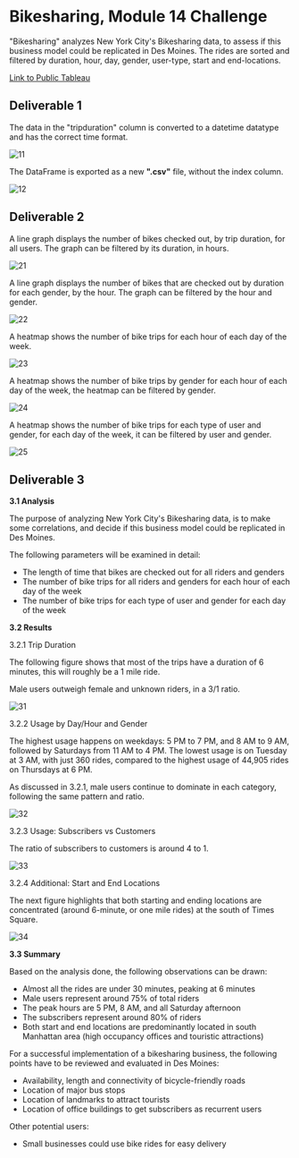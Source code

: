 # Bikesharing, Module 14 Challenge

"Bikesharing" analyzes New York City's Bikesharing data, to assess if this business model could be replicated in Des Moines. The rides are sorted and filtered by duration, hour, day, gender, user-type, start and end-locations.

[Link to Public Tableau](https://public.tableau.com/app/profile/luis.salazar6790/viz/Mod14Challenge_16512468881840/BikesharingSummary?publish=yes)


## Deliverable 1

The data in the "tripduration" column is converted to a datetime datatype and has the correct time format.

![11](Images/11.png)

The DataFrame is exported as a new **".csv"** file, without the index column.

![12](Images/12.png)


## Deliverable 2

A line graph displays the number of bikes checked out, by trip duration, for all users. The graph can be filtered by its duration, in hours.

![21](Images/21.png)

A line graph displays the number of bikes that are checked out by duration for each gender, by the hour. The graph can be filtered by the hour and gender.

![22](Images/22.png)

A heatmap shows the number of bike trips for each hour of each day of the week.

![23](Images/23.png)

A heatmap shows the number of bike trips by gender for each hour of each day of the week, the heatmap can be filtered by gender.

![24](Images/24.png)

A heatmap shows the number of bike trips for each type of user and gender, for each day of the week, it can be filtered by user and gender.

![25](Images/25.png)


## Deliverable 3

**3.1 Analysis**

The purpose of analyzing New York City's Bikesharing data, is to make some correlations, and decide if this business model could be replicated in Des Moines.

The following parameters will be examined in detail:

* The length of time that bikes are checked out for all riders and genders
* The number of bike trips for all riders and genders for each hour of each day of the week
* The number of bike trips for each type of user and gender for each day of the week

**3.2 Results**

3.2.1 Trip Duration

The following figure shows that most of the trips have a duration of 6 minutes, this will roughly be a 1 mile ride.

Male users outweigh female and unknown riders, in a 3/1 ratio.

![31](Images/31.png)

3.2.2 Usage by Day/Hour and Gender

The highest usage happens on weekdays: 5 PM to 7 PM, and 8 AM to 9 AM, followed by Saturdays from 11 AM to 4 PM. The lowest usage is on Tuesday at 3 AM, with just 360 rides, compared to the highest usage of 44,905 rides on Thursdays at 6 PM.

As discussed in 3.2.1, male users continue to dominate in each category, following the same pattern and ratio.

![32](Images/32.png)

3.2.3 Usage: Subscribers vs Customers

The ratio of subscribers to customers is around 4 to 1.

![33](Images/33.png)

3.2.4 Additional: Start and End Locations

The next figure highlights that both starting and ending locations are concentrated (around 6-minute, or one mile rides) at the south of Times Square.

![34](Images/34.png)

**3.3 Summary**

Based on the analysis done, the following observations can be drawn:

* Almost all the rides are under 30 minutes, peaking at 6 minutes
* Male users represent around 75% of total riders
* The peak hours are 5 PM, 8 AM, and all Saturday afternoon
* The subscribers represent around 80% of riders
* Both start and end locations are predominantly located in south Manhattan area (high occupancy offices and touristic attractions)

For a successful implementation of a bikesharing business, the following points have to be reviewed and evaluated in Des Moines:

* Availability, length and connectivity of bicycle-friendly roads
* Location of major bus stops
* Location of landmarks to attract tourists
* Location of office buildings to get subscribers as recurrent users

Other potential users:

* Small businesses could use bike rides for easy delivery